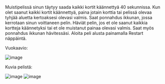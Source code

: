 Muistipelissä sinun täytyy saada kaikki kortit käännettyä 40 sekunnissa. Kun olet saanut kaikki kortit käännettyä, paina jotain korttia tai pelissä olevaa tyhjää aluetta 
kertoaksesi olevasi valmis. Saat ponnahdus ikkunan, jossa kerrotaan sinun voittaneen pelin. Häviät pelin, jos et ole saanut kaikkia kortteja käännetyksi tai et 
ole muistanut painaa olevasi valmis. Saat myös ponnahdus ikkunan hävitessäsi. Aloita peli alusta painamalla Restart näppäintä.

Vuokaavio:

![image](https://github.com/s3eren/Memory_Game/assets/164142609/75377168-3b12-4c0c-a8f5-2a3bb845ca6e)

Kuvia pelistä:

![image](https://github.com/s3eren/Memory_Game/assets/164142609/122779b5-1746-4e6e-97d6-df88c8d58ede)
![image](https://github.com/s3eren/Memory_Game/assets/164142609/f9088575-121f-45fe-bca0-a5e6ee12c974)


